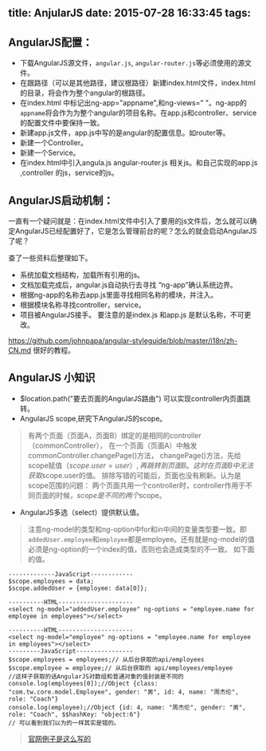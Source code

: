 title: AnjularJS
date: 2015-07-28 16:33:45
tags:
---
## AngularJS配置：
* 下载AngularJS源文件，`angular.js`, `angular-router.js`等必须使用的源文件。
* 在跟路径（可以是其他路径，建议根路径）新建index.html文件，index.html的目录，将会作为整个angular的根路径。
* 在index.html 中标记出ng-app="appname",和ng-views=" "。ng-app的 `appname`将会作为为整个angular的项目名称。在app.js和controller、service的配置文件中要保持一致。
* 新建app.js文件，app.js中写的是angular的配置信息。如router等。
* 新建一个Controller。
* 新建一个Service。
* 在index.html中引入angula.js angular-router.js 相关js。和自己实现的app.js ,controller 的js，service的js。

<!--more-->

## AngularJS启动机制：
一直有一个疑问就是：在index.html文件中引入了要用的js文件后，怎么就可以确定AngularJS已经配置好了，它是怎么管理前台的呢？怎么的就会启动AngularJS了呢？

查了一些资料后整理如下。

*	系统加载文档结构，加载所有引用的js。
* 文档加载完成后，angular.js自动执行去寻找 “ng-app”确认系统边界。
* 根据ng-app的名称去app.js里面寻找相同名称的模块，并注入。
* 根据模块名称寻找controller，service。
* 项目被AngularJS接手。
要注意的是index.js 和app.js 是默认名称，不可更改。

https://github.com/johnpapa/angular-styleguide/blob/master/i18n/zh-CN.md 很好的教程。

## AngularJS 小知识
* $location.path("要去页面的AngularJS路由") 可以实现controller内页面跳转。
* AngularJS scope,研究下AngularJS的scope。
> 有两个页面（页面A，页面B）绑定的是相同的controller（commonController），
在一个页面（页面A）中触发commonController.changePage()方法，
changePage()方法，先给scope赋值（$scope.user = user）,再跳转到页面B。
这时在页面B中无法获取$scope.user的值。
排除写错的可能后，页面也没有刷新。认为是scope范围的问题：
两个页面共用一个controller时，controller作用于不同页面的时候，$scope是不同的两个$scope。
* AngularJS多选（select）提供默认值。
> 注意ng-model的类型和ng-option中for和in中间的变量类型要一致。即`addedUser.employee`和`employee`都是employee。还有就是ng-model的值必须是ng-option的一个index的值，否则也会造成类型的不一致。
如下面的值。
```
-------------JavaScript------------
$scope.employees = data;
$scope.addedUser = {employee: data[0]};

----------HTML---------------------
<select ng-model="addedUser.employee" ng-options = "employee.name for employee in employees"></select>
```

```
----------HTML---------------------
<select ng-model="employee" ng-options = "employee.name for employee in employees"></select>
---------JavaScript----------------
$scope.employees = employees;// 从后台获取的api/employees
$scope.employee = employee;// 从后台获取的 api/employees/employee
//这样子获取的话AngularJS对数组和普通对象的值封装是不同的
console.log(employees[0]);//Object {class: "com.tw.core.model.Employee", gender: "男", id: 4, name: "周杰伦", role: "Coach"}
console.log(employee);//Object {id: 4, name: "周杰伦", gender: "男", role: "Coach", $$hashKey: "object:6"}
// 可以看到我们以为的一样其实是错的。
```
> [官网例子是这么写的](https://docs.angularjs.org/api/ng/directive/ngOptions)